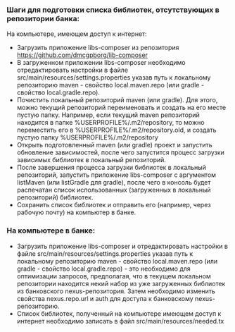 ### Шаги для подготовки списка библиотек, отсутствующих в репозитории банка:

На компьютере, имеющем доступ к интернет:
 * Загрузить приложение libs-composer из репозитория https://github.com/dmcgpborg/lib-composer
 * В загруженном приложении libs-composer необходимо отредактировать настройки в файле src/main/resources/settings.properties указав путь к локальному репозиторию maven - свойство local.maven.repo (или gradle - свойство local.gradle.repo).
 * Почистить локальный репозиторий maven (или gradle). Для этого, можно текущий репозиторий переименовать и создать на его месте пустую папку. Например, если текущий maven репозиторий находится в папке %USERPROFILE%/.m2/repository, то можно переместить его в %USERPROFILE%/.m2/repository.old, и создать пустую папку %USERPROFILE%/.m2/repository
 * Открыть подготовленный maven (или gradle) проект и запустить обновление зависимостей, после чего запустится процесс загрузки зависимых библиотек в локальный репозиторий.
 * После завершения процесса загрузки библиотек в локальный репозиторий, запустить приложение libs-composer с аргументом listMaven (или listGradle для gradle), после чего в консоль будет распечатан список использованных (загруженных в локальный репозиторий) библиотек.
 * Сохранить список библиотек и отправить его (например, через рабочую почту) на компьютер в банке.

### На компьютере в банке:

 * Загрузить приложение libs-composer и отредактировать настройки в файле src/main/resources/settings.properties указав путь к локальному репозиторию maven - свойство local.maven.repo (или gradle - свойство local.gradle.repo) - это необходимо для оптимизации запросов, предполагая, что в текущем локальном репозитории находится некий набор из уже загруженных библиотек из банковского nexus-репозитория. Затем необходимо изменить свойства nexus.repo.url и auth для доступа к банковскому nexus-репозиторию.
 * Список библиотек, полученный на компьютере имеющем доступ к интернет необходимо записать в файл src/main/resources/needed.tx